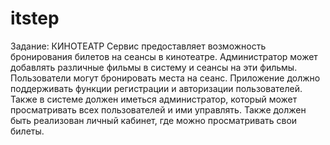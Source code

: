 # itstep
Задание:
КИНОТЕАТР
Сервис предоставляет возможность бронирования билетов на сеансы в кинотеатре. Администратор может добавлять различные фильмы в систему и сеансы на эти фильмы. Пользователи могут бронировать места на сеанс.
Приложение должно поддерживать функции регистрации и авторизации пользователей. Также в системе должен иметься администратор, который может просматривать всех пользователей и ими управлять.
Также должен быть реализован личный кабинет, где можно просматривать свои билеты.